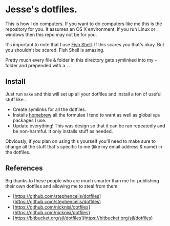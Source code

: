 # Jesse's dotfiles.

This is how I do computers.  If you want to do computers like me this is the repository for you.  It assumes an OS X environment.  If you run Linux or windows then this repo may not be for you.

It's important to note that I use [Fish Shell](https://fishshell.com).  If this scares you that's okay.  But you shouldn't be scared.  Fish Shell is amazing.

Pretty much every file & folder in this directory gets symlinked into my `~` folder and prepended with a `.`.

## Install

Just run `make` and this will set up all your dotfiles and install a ton of useful stuff like...

* Create symlinks for all the dotfiles.
* Installs [homebrew](http://brew.sh) all the formulae I tend to want as well as global `npm` packages I use.
* Update everything!  This was design so that it can be ran repeatedly and be non-harmful.  It only installs stuff as needed.

Obviously, if you plan on using this yourself you'll need to make sure to change all the stuff that's specific to me (like my email address & name) in the dotfiles.

## References

Big thanks to these people who are much smarter than me for publishing their own dotfiles and allowing me to steal from them.

* [https://github.com/stephencelis/dotfiles](https://github.com/stephencelis/dotfiles)
* [https://github.com/nicknisi/dotfiles](https://github.com/nicknisi/dotfiles)
* [https://bitbucket.org/sjl/dotfiles](https://bitbucket.org/sjl/dotfiles)
